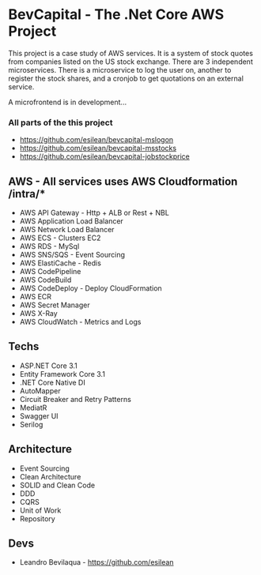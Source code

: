 # BevCapital - The .Net Core AWS Project

This project is a case study of AWS services. It is a system of stock quotes from companies listed on the US stock exchange.
There are 3 independent microservices. There is a microservice to log the user on, another to register the stock shares, and a cronjob to get quotations on an external service.

A microfrontend is in development...

### All parts of the this project

- https://github.com/esilean/bevcapital-mslogon
- https://github.com/esilean/bevcapital-msstocks
- https://github.com/esilean/bevcapital-jobstockprice

## AWS - All services uses AWS Cloudformation /intra/\*

- AWS API Gateway - Http + ALB or Rest + NBL
- AWS Application Load Balancer
- AWS Network Load Balancer
- AWS ECS - Clusters EC2
- AWS RDS - MySql
- AWS SNS/SQS - Event Sourcing
- AWS ElastiCache - Redis
- AWS CodePipeline
- AWS CodeBuild
- AWS CodeDeploy - Deploy CloudFormation
- AWS ECR
- AWS Secret Manager
- AWS X-Ray
- AWS CloudWatch - Metrics and Logs

## Techs

- ASP.NET Core 3.1
- Entity Framework Core 3.1
- .NET Core Native DI
- AutoMapper
- Circuit Breaker and Retry Patterns
- MediatR
- Swagger UI
- Serilog

## Architecture

- Event Sourcing
- Clean Architecture
- SOLID and Clean Code
- DDD
- CQRS
- Unit of Work
- Repository

## Devs

- Leandro Bevilaqua - https://github.com/esilean
